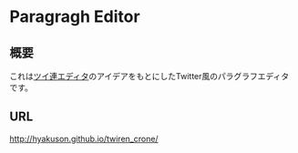 # Paragragh Editor
## 概要
これは[ツイ連エディタ](http://twiren.sakura.ne.jp/)のアイデアをもとにしたTwitter風のパラグラフエディタです。
## URL
http://hyakuson.github.io/twiren_crone/